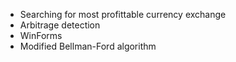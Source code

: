 <ul>
<li>Searching for most profittable currency exchange</li>
<li>Arbitrage detection</li>
<li>WinForms</li>
<li>Modified Bellman-Ford algorithm</li>
</ul>
